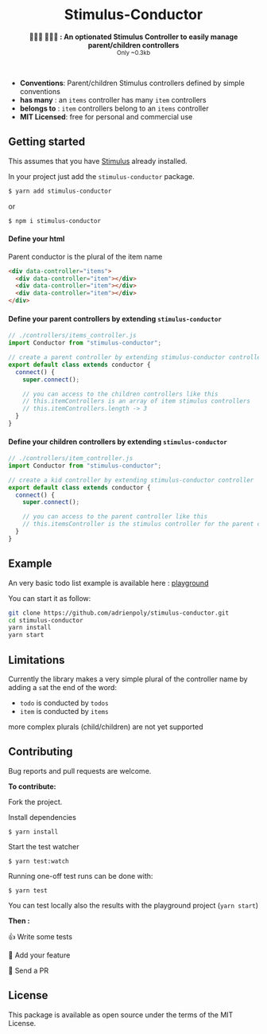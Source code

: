 <h1 align="center">Stimulus-Conductor</h1>

<p align="center">
  <b>👩‍👧‍👦 👨‍👧‍👦 : An optionated Stimulus Controller to easily manage parent/children controllers</b></br>
  <sub>Only ~0.3kb <sub>
</p>
<br />

- **Conventions**: Parent/children Stimulus controllers defined by simple conventions
- **has many** : an `items` controller has many `item` controllers
- **belongs to** : `item` controllers belong to an `items` controller
- **MIT Licensed**: free for personal and commercial use

## Getting started

This assumes that you have [Stimulus](https://stimulusjs.org/handbook/installing) already installed.

In your project just add the `stimulus-conductor` package.

```bash
$ yarn add stimulus-conductor
```

or

```bash
$ npm i stimulus-conductor
```

#### Define your html

Parent conductor is the plural of the item name

```html
<div data-controller="items">
  <div data-controller="item"></div>
  <div data-controller="item"></div>
  <div data-controller="item"></div>
</div>
```

#### Define your parent controllers by extending `stimulus-conductor`

```js
// ./controllers/items_controller.js
import Conductor from "stimulus-conductor";

// create a parent controller by extending stimulus-conductor controller
export default class extends conductor {
  connect() {
    super.connect();

    // you can access to the children controllers like this
    // this.itemControllers is an array of item stimulus controllers
    // this.itemControllers.length -> 3
  }
}
```

#### Define your children controllers by extending `stimulus-conductor`

```js
// ./controllers/item_controller.js
import Conductor from "stimulus-conductor";

// create a kid controller by extending stimulus-conductor controller
export default class extends conductor {
  connect() {
    super.connect();

    // you can access to the parent controller like this
    // this.itemsController is the stimulus controller for the parent controller
  }
}
```

## Example

An very basic todo list example is available here : [playground](https://github.com/adrienpoly/stimulus-conductor/playground)

You can start it as follow:

```bash
git clone https://github.com/adrienpoly/stimulus-conductor.git
cd stimulus-conductor
yarn install
yarn start
```

## Limitations

Currently the library makes a very simple plural of the controller name by adding a `s`at the end of the word:

- `todo` is conducted by `todos`
- `item` is conducted by `items`

more complex plurals (child/children) are not yet supported

## Contributing

Bug reports and pull requests are welcome.

**To contribute:**

Fork the project.

Install dependencies

`$ yarn install`

Start the test watcher

`$ yarn test:watch`

Running one-off test runs can be done with:

`$ yarn test`

You can test locally also the results with the playground project (`yarn start`)

**Then :**

👍 Write some tests

💪 Add your feature

🚀 Send a PR

## License

This package is available as open source under the terms of the MIT License.
